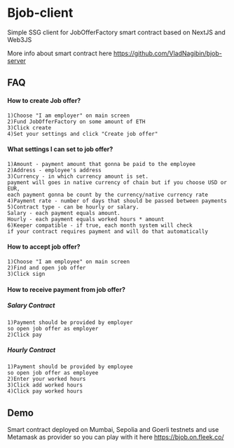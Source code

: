 
# Bjob-client

Simple SSG client for JobOfferFactory smart contract based on NextJS and Web3JS

More info about smart contract here 
https://github.com/VladNagibin/bjob-server




## FAQ

#### How to create Job offer?

    1)Choose "I am employer" on main screen
    2)Fund JobOfferFactory on some amount of ETH
    3)Click create
    4)Set your settings and click "Create job offer"

#### What settings I can set to job offer?

    1)Amount - payment amount that gonna be paid to the employee
    2)Address - employee's address
    3)Currency - in which currency amount is set. 
    payment will goes in native currency of chain but if you choose USD or EUR, 
    each payment gonna be count by the currency/native currency rate
    4)Payment rate - number of days that should be passed between payments
    5)Contract type - can be hourly or salary. 
    Salary - each payment equals amount. 
    Hourly - each payment equals worked hours * amount
    6)Keeper compatible - if true, each month system will check
    if your contract requires payment and will do that automatically

#### How to accept job offer?
    1)Choose "I am employee" on main screen
    2)Find and open job offer
    3)Click sign

#### How to receive payment from job offer?
##### Salary Contract
    1)Payment should be provided by employer 
    so open job offer as employer
    2)Click pay
##### Hourly Contract
    1)Payment should be provided by employee 
    so open job offer as employee
    2)Enter your worked hours
    3)Click add worked hours
    4)Click pay worked hours




## Demo

Smart contract deployed on Mumbai, Sepolia and Goerli testnets
and use Metamask as provider so you can play with it here 
https://bjob.on.fleek.co/

